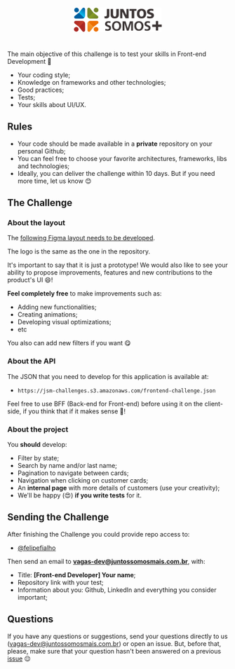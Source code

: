 <p align="center">
  <img src="logo.svg" width="200" alt="Juntos Somos +">
</p>

# <frontend-developer />

The main objective of this challenge is to test your skills in Front-end Development 🥳

- Your coding style;
- Knowledge on frameworks and other technologies;
- Good practices;
- Tests;
- Your skills about UI/UX.

## Rules

- Your code should be made available in a **private** repository on your personal Github;
- You can feel free to choose your favorite architectures, frameworks, libs and technologies;
- Ideally, you can deliver the challenge within 10 days. But if you need more time, let us know 😊

## The Challenge

### About the layout

The [following Figma layout needs to be developed](https://www.figma.com/file/RG2Ro8NwAt1HsMASwbZcUx/Teste-Front-end-2?node-id=2%3A7938).

The logo is the same as the one in the repository.

It's important to say that it is just a prototype! We would also like to see your ability to propose improvements, features and new contributions to the product's UI 😄!

**Feel completely free** to make improvements such as:

- Adding new functionalities;
- Creating animations;
- Developing visual optimizations;
- etc

You also can add new filters if you want 😋

### About the API

The JSON that you need to develop for this application is available at:

- `https://jsm-challenges.s3.amazonaws.com/frontend-challenge.json`

Feel free to use BFF (Back-end for Front-end) before using it on the client-side, if you think that if it makes sense 👀!

### About the project

You **should** develop:

- Filter by state;
- Search by name and/or last name;
- Pagination to navigate between cards;
- Navigation when clicking on customer cards;
- An **internal page** with more details of customers (use your creativity);
- We'll be happy (😍) **if you write tests** for it.

## Sending the Challenge

After finishing the Challenge you could provide repo access to:

- [@felipefialho](https://github.com/felipefialho)

Then send an email to **vagas-dev@juntossomosmais.com.br**, with:

- Title: **[Front-end Developer] Your name**;
- Repository link with your test;
- Information about you: Github, LinkedIn and everything you consider important;

## Questions

If you have any questions or suggestions, send your questions directly to us (vagas-dev@juntossomosmais.com.br) or open an issue. But, before that, please, make sure that your question hasn't been answered on a previous [issue](https://github.com/juntossomosmais/frontend-challenge/issues?q=) 😌
